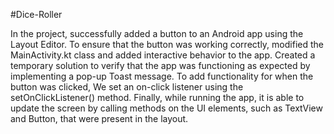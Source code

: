 #Dice-Roller

 In the project, successfully added a button to an Android app using the Layout Editor. To ensure that the button was working correctly, modified the
 MainActivity.kt class and added interactive behavior to the app. Created a temporary solution to verify that the app was functioning as expected 
 by implementing a pop-up Toast message. To add functionality for when the button was clicked, We set an on-click listener using the setOnClickListener() method.
 Finally, while running the app, it is able to update the screen by calling methods on the UI elements, such as TextView and Button, that were present in the layout.
